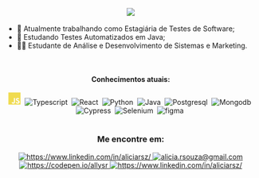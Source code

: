 
<!--Name-->
<p align="center"> 
<img src="https://readme-typing-svg.herokuapp.com?font=Time+New+Roman&color=5F8D42&size=25&center=true&vCenter=true&width=600&height=100&lines=Olá,+eu+sou+a+Alicia!+😊">
</p>

 

<!--text--> 
- 🔭 Atualmente trabalhando como Estagiária de Testes de Software;
- 🌱 Estudando Testes Automatizados em Java;
- 👩‍🎓 Estudante de Análise e Desenvolvimento de Sistemas e Marketing.
  

<br>
<!--Stacks-->
<div align="center">
    <h4>Conhecimentos atuais:</h4>
    <img alt="Javascript" height="25"  src="https://raw.githubusercontent.com/devicons/devicon/master/icons/javascript/javascript-plain.svg">&nbsp
    <img alt="Typescript" height="25"  src="https://upload.wikimedia.org/wikipedia/commons/thumb/4/4c/Typescript_logo_2020.svg/1200px-Typescript_logo_2020.svg.png">&nbsp
    <img alt="React" height="25"  src="https://upload.wikimedia.org/wikipedia/commons/thumb/a/a7/React-icon.svg/1200px-React-icon.svg.png">&nbsp
    <img alt="Python" height="25"  src="https://upload.wikimedia.org/wikipedia/commons/thumb/c/c3/Python-logo-notext.svg/1200px-Python-logo-notext.svg.png">&nbsp
    <img alt="Java" height="25"  src="https://cdn-icons-png.flaticon.com/512/226/226777.png">&nbsp
    <img alt="Postgresql" height="25"  src="https://upload.wikimedia.org/wikipedia/commons/thumb/2/29/Postgresql_elephant.svg/1200px-Postgresql_elephant.svg.png">&nbsp
    <img alt="Mongodb" height="25"  src="https://devkico.itexto.com.br/wp-content/uploads/2013/10/mongodb-leaf.png">&nbsp
    <img alt="Cypress" height="25"  src="https://images.g2crowd.com/uploads/product/image/large_detail/large_detail_10f53e90961b98df0191922f13efd135/cypress.png">&nbsp
    <img alt="Selenium" height="25"  src="https://upload.wikimedia.org/wikipedia/commons/d/d5/Selenium_Logo.png">&nbsp
    <img alt="figma" height="25"  src="https://upload.wikimedia.org/wikipedia/commons/3/33/Figma-logo.svg">&nbsp
</div>
<h1></h1>

<!--Contact-->

  <div align="center">
	  <h3>Me encontre em:</h3>
	  <a target="_blank" href="https://www.linkedin.com/in/aliciarsz/">
	    <img src="https://img.shields.io/badge/LinkedIn-0077B5?style=for-the-badge&logo=linkedin&logoColor=white" alt="https://www.linkedin.com/in/aliciarsz/">
	  </a>
	  <a href="mailto: alicia.rsouza@gmail.com" target="_blank">
	    <img src="https://img.shields.io/badge/Gmail-D14836?style=for-the-badge&logo=gmail&logoColor=white" alt="alicia.rsouza@gmail.com">
	  </a>  
	  <a href="https://codepen.io/allysr" target="_blank">
	    <img src="https://img.shields.io/badge/Codepen-000000?style=for-the-badge&logo=codepen&logoColor=white" alt="https://codepen.io/allysr">
	  </a>
	  <a target="_blank" href="https://www.figma.com/@allysr" target="_blank">
	    <img src="https://img.shields.io/badge/Figma-EE82EE?style=for-the-badge&logo=figma&logoColor=white" alt="https://www.linkedin.com/in/aliciarsz/">
	  </a>
  </div>

     
         
   

     
     
     
  
